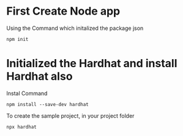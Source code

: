 # First Create Node app

Using the Command which initalized the package json

```shell
npm init
```
# Initialized the Hardhat and install Hardhat also

Instal Command

```shell
npm install --save-dev hardhat
```

To create the sample project, in your project folder

```shell
npx hardhat
```
